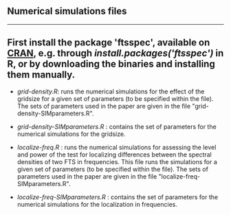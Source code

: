 ## Numerical simulations files

--------------------------------------------------
First install the package 'ftsspec', available on
[CRAN](https://cran.r-project.org/web/packages/ftsspec/index.html), e.g.  through
*install.packages('ftsspec')* in R, or by downloading the binaries and installing
them manually.
--------------------------------------------------

* *grid-density.R*:  runs the numerical simulations for the effect of the gridsize
  for a given set of parameters (to be specified within the file). The sets of
  parameters used in the paper are given in the file
  "grid-density-SIMparameters.R".

* *grid-density-SIMparameters.R* : contains the set of parameters for the
  numerical simulations for the gridsize.

* *localize-freq.R* :  runs the numerical simulations for assessing the level and
  power of the test for localizing differences between the spectral densities
  of two FTS in frequencies. This file runs the simulations 
  for a given set of parameters (to be specified within the file). The sets of
  parameters used in the paper are given in the file
  "localize-freq-SIMparameters.R".

* *localize-freq-SIMparameters.R* : contains the set of parameters for the
  numerical simulations for the localization in frequencies.

